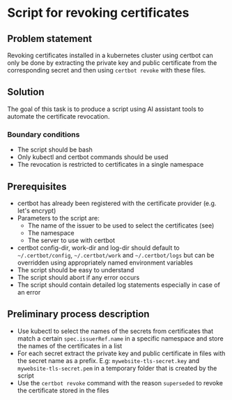# Script for revoking certificates

## Problem statement
Revoking certificates installed in a kubernetes cluster using certbot can only be done by extracting the
private key and public certificate from the corresponding secret and then using `certbot revoke` with these files.

## Solution
The goal of this task is to produce a script using AI assistant tools to automate the certificate revocation.

### Boundary conditions
* The script should be bash
* Only kubectl and certbot commands should be used
* The revocation is restricted to certificates in a single namespace

## Prerequisites
* certbot has already been registered with the certificate provider (e.g. let's encrypt)
* Parameters to the script are:
  * The name of the issuer to be used to select the certificates (see)
  * The namespace
  * The server to use with certbot
* certbot config-dir, work-dir and log-dir should default to `~/.certbot/config`, `~/.certbot/work` and `~/.certbot/logs` but can be overridden using appropriately named environment variables
* The script should be easy to understand
* The script should abort if any error occurs
* The script should contain detailed log statements especially in case of an error

## Preliminary process description
* Use kubectl to select the names of the secrets from certificates that match a certain `spec.issuerRef.name` in a specific namespace and store the names of the certificates in a list
* For each secret extract the private key and public certificate in files with the secret name as a prefix. E.g: `mywebsite-tls-secret.key` and `mywebsite-tls-secret.pem` in a temporary folder that is created by the script
* Use the `certbot revoke` command with the reason `superseded` to revoke the certificate stored in the files